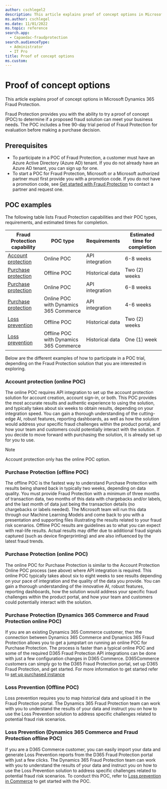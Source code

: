 ```yaml
---
author: cschlegel2
description: This article explains proof of concept options in Microsoft Dynamics 365 Fraud Protection.
ms.author: cschlegel
ms.date: 11/01/2022
ms.topic: reference
search.app: 
  - Capaedac-fraudprotection
search.audienceType:
  - Administrator
  - IT Pro
title: Proof of concept options 
ms.custom:
---
```


# Proof of concept options 

This article explains proof of concept options in Microsoft Dynamics 365 Fraud Protection.

Fraud Protection provides you with the ability to try a proof of concept (POC) to determine if a proposed fraud solution can meet your business needs. The POC includes a free 90-day trial period of Fraud Protection for evaluation before making a purchase decision.  

## Prerequisites

- To participate in a POC of Fraud Protection, a customer must have an Azure Active Directory (Azure AD) tenant. If you do not already have an Azure AD tenant, you can sign up for one.  
- To start a POC for Fraud Protection, Microsoft or a Microsoft authorized partner must first provide you with a promotion code. If you do not have a promotion code, see [Get started with Fraud Protection](https://dynamics.microsoft.com/get-started/?appname=fraudprotection) to contact a partner and request one.

## POC examples 

The following table lists Fraud Protection capabilities and their POC types, requirements, and estimated times for completion.

| Fraud Protection capability | POC type | Requirements  | Estimated time for completion |
| ------------- |-------------| -----| ------ |
| [Account protection](#account-protection-online-poc) | Online POC | API integration | 6-8 weeks |
| [Purchase protection](#purchase-protection-offline-poc) | Offline POC | Historical data | Two (2) weeks |
| [Purchase protection](#purchase-protection-online-poc) | Online POC | API integration | 6-8 weeks |
| [Purchase protection](#purchase-protection-dynamics-365-commerce-and-fraud-protection-online-poc) | Online POC with Dynamics 365 Commerce | API integration | 4-6 weeks |
| [Loss prevention](#loss-prevention-offline-poc) | Offline POC | Historical data | Two (2) weeks |
| [Loss prevention](#loss-prevention-dynamics-365-commerce-and-fraud-protection-offline-poc) | Offline POC with Dynamics 365 Commerce | Historical data | One (1) week |

Below are the different examples of how to participate in a POC trial, depending on the Fraud Protection solution that you are interested in exploring. 

<!--![Representation of available POC options](media/poc-options-image.png)-->

### Account protection (online POC)

The online POC requires API integration to set up the account protection solution for account creation, account sign-in, or both. This POC provides the most accurate results and authentic experience to using the solution, and typically takes about six weeks to obtain results, depending on your integration speed. You can gain a thorough understanding of the cutting-edge AI, robust features, reporting dashboards, as well as how the solution would address your specific fraud challenges within the product portal, and how your team and customers could potentially interact with the solution. If you decide to move forward with purchasing the solution, it is already set up for you to use. 

> [!NOTE]
> Account protection only has the online POC option.  

### Purchase Protection (offline POC)

The offline POC is the fastest way to understand Purchase Protection with results being shared back in typically two weeks, depending on data quality. You must provide Fraud Protection with a minimum of three months of transaction data, two months of this data with chargebacks and/or labels, and the last month of data just being the transaction details (no chargebacks or labels needed). The Microsoft team will run this data through our Machine Learning Models and come back to you with a presentation and supporting files illustrating the results related to your fraud risk scenarios. Offline POC results are guidelines as to what you can expect with real-life results. Actual results may differ due to additional fraud signals captured (such as device fingerprinting) and are also influenced by the latest fraud trends. 

### Purchase Protection (online POC)

The online POC for Purchase Protection is similar to the Account Protection Online POC process (see above) where API integration is required. This online POC typically takes about six to eight weeks to see results depending on your pace of integration and the quality of the data you provide. You can gain a thorough understanding of the innovative AI, robust features, reporting dashboards, how the solution would address your specific fraud challenges within the product portal, and how your team and customers could potentially interact with the solution. 

### Purchase Protection (Dynamics 365 Commerce and Fraud Protection online POC)

If you are an existing Dynamics 365 Commerce customer, then the connection between Dynamics 365 Commerce and Dynamics 365 Fraud Protection allows you to get a jumpstart on running an online POC for Purchase Protection. The process is faster than a typical online POC and some of the required D365 Fraud Protection API integrations can be done with just a few configuration changes in D365 Commerce. D365Commerce customers can simply go to the D365 Fraud Protection portal, set up D365 Fraud Protection, and get started. For more information to get started refer to [set up purchased instance](promocode-set-up-dfp-purchased-version.md)

### Loss Prevention (Offline POC)

Loss prevention requires you to map historical data and upload it in the Fraud Protection portal. The Dynamics 365 Fraud Protection team can work with you to understand the results of your data and instruct you on how to use the Loss Prevention solution to address specific challenges related to potential fraud risk scenarios. 

### Loss Prevention (Dynamics 365 Commerce and Fraud Protection offline POC)

If you are a D365 Commerce customer, you can easily import your data and generate Loss Prevention reports from the D365 Fraud Protection portal with just a few clicks. The Dynamics 365 Fraud Protection team can work with you to understand the results of your data and instruct you on how to use the Loss Prevention solution to address specific challenges related to potential fraud risk scenarios. To conduct this POC, refer to [Loss prevention in Commerce](/dynamics365/commerce/dev-itpro/dfp#loss-prevention-in-commerce) to get started with the POC. 
